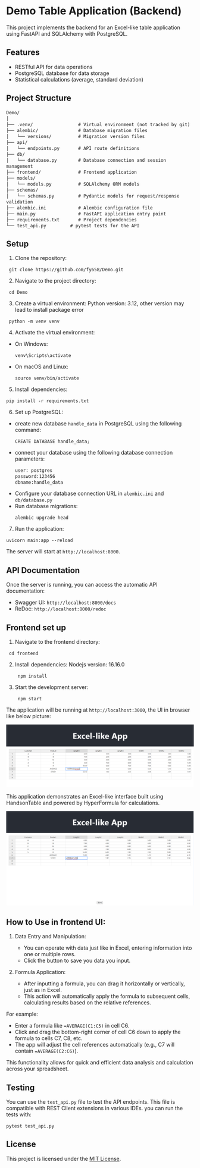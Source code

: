 # Demo Table Application (Backend)

This project implements the backend for an Excel-like table application using FastAPI and SQLAlchemy with PostgreSQL.

## Features

- RESTful API for data operations
- PostgreSQL database for data storage
- Statistical calculations (average, standard deviation)

## Project Structure
```
Demo/
│
├── .venv/                 # Virtual environment (not tracked by git)
├── alembic/               # Database migration files
│   └── versions/          # Migration version files
├── api/
│   └── endpoints.py       # API route definitions
├── db/
│   └── database.py        # Database connection and session management
├── frontend/              # Frontend application
├── models/
│   └── models.py          # SQLAlchemy ORM models
├── schemas/
│   └── schemas.py         # Pydantic models for request/response validation
├── alembic.ini            # Alembic configuration file
├── main.py                # FastAPI application entry point
├── requirements.txt       # Project dependencies
└── test_api.py         # pytest tests for the API
```

## Setup

1. Clone the repository: 
  ```
   git clone https://github.com/fy658/Demo.git
  ```
2. Navigate to the project directory: 
  ```
   cd Demo
  ```
3. Create a virtual environment: 
   Python version: 3.12, 
   other version may lead to install package error
  ```
   python -m venv venv
  ```
4. Activate the virtual environment:
- On Windows: 
  ```
  venv\Scripts\activate
  ```
- On macOS and Linux: 
  ```
  source venv/bin/activate
  ```
5. Install dependencies:
  ```
  pip install -r requirements.txt
  ```
6. Set up PostgreSQL:
- create new database `handle_data` in PostgreSQL using the following command:
  ```
  CREATE DATABASE handle_data;
  ```
- connect your database using the following database connection parameters:
  ```
  user: postgres
  password:123456
  dbname:handle_data
  ```
- Configure your database connection URL in `alembic.ini` and `db/database.py`
- Run database migrations:
  ```
  alembic upgrade head
  ```
7. Run the application:
  ```
  uvicorn main:app --reload
  ```

The server will start at `http://localhost:8000`.

## API Documentation

Once the server is running, you can access the automatic API documentation:

- Swagger UI: `http://localhost:8000/docs`
- ReDoc: `http://localhost:8000/redoc`

## Frontend set up

1. Navigate to the frontend directory: 
  ```
   cd frontend
  ```
2. Install dependencies: 
   Nodejs version:  16.16.0
   ```
    npm install
   ```
3. Start the development server:
   ```
    npm start
   ```
The application will be running at `http://localhost:3000`, the UI in browser like below picture:


![Excel-like App Screenshot](./frontend/public/pic1.PNG)

This application demonstrates an Excel-like interface built using HandsonTable and powered by HyperFormula for calculations.

![Excel-like App Screenshot](./frontend/public/pic2.PNG)

## How to Use in frontend UI:

1. Data Entry and Manipulation:
   - You can operate with data just like in Excel, entering information into one or multiple rows.
   - Click the button to save you data you input.

2. Formula Application:
   - After inputting a formula, you can drag it horizontally or vertically, just as in Excel.
   - This action will automatically apply the formula to subsequent cells, calculating results based on the relative references.

For example:
- Enter a formula like `=AVERAGE(C1:C5)` in cell C6.
- Click and drag the bottom-right corner of cell C6 down to apply the formula to cells C7, C8, etc.
- The app will adjust the cell references automatically (e.g., C7 will contain `=AVERAGE(C2:C6)`).

This functionality allows for quick and efficient data analysis and calculation across your spreadsheet.

## Testing

You can use the `test_api.py` file to test the API endpoints. This file is compatible with REST Client extensions in various IDEs.
you can run the tests with:
  ```
  pytest test_api.py
  ```


## License

This project is licensed under the [MIT License](LICENSE).
